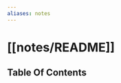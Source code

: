 ```yaml
---
aliases: notes
---
```


# [[notes/README]]

## Table Of Contents





[//begin]: # "Autogenerated link references for markdown compatibility"
[about]: about "about"
[//end]: # "Autogenerated link references"
